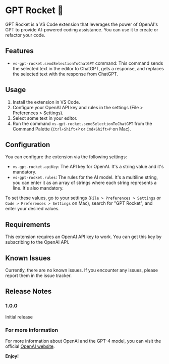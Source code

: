 # GPT Rocket 🚀
 
GPT Rocket is a VS Code extension that leverages the power of OpenAI's GPT to provide AI-powered coding assistance. You can use it to create or refactor your code.

## Features

- `vs-gpt-rocket.sendSelectionToChatGPT` command: This command sends the selected text in the editor to ChatGPT, gets a response, and replaces the selected text with the response from ChatGPT.

## Usage

1. Install the extension in VS Code.
2. Configure your OpenAI API key and rules in the settings (File > Preferences > Settings).
3. Select some text in your editor.
4. Run the command `vs-gpt-rocket.sendSelectionToChatGPT` from the Command Palette (`Ctrl+Shift+P` or `Cmd+Shift+P` on Mac).

## Configuration

You can configure the extension via the following settings:

- `vs-gpt-rocket.apiKey`: The API key for OpenAI. It's a string value and it's mandatory.
- `vs-gpt-rocket.rules`: The rules for the AI model. It's a multiline string, you can enter it as an array of strings where each string represents a line. It's also mandatory.

To set these values, go to your settings (`File > Preferences > Settings` or `Code > Preferences > Settings` on Mac), search for "GPT Rocket", and enter your desired values.

## Requirements

This extension requires an OpenAI API key to work. You can get this key by subscribing to the OpenAI API.

## Known Issues

Currently, there are no known issues. If you encounter any issues, please report them in the issue tracker.

## Release Notes

### 1.0.0

Initial release

### For more information

For more information about OpenAI and the GPT-4 model, you can visit the official [OpenAI website](https://openai.com/).

**Enjoy!**
